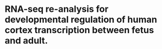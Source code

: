 # RNA-seq re-analysis for developmental regulation of human cortex transcription between fetus and adult.
